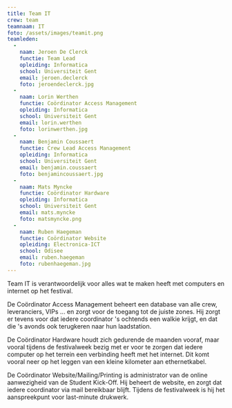 ```yaml
---
title: Team IT
crew: team
teamnaam: IT
foto: /assets/images/teamit.png
teamleden:
  -
    naam: Jeroen De Clerck
    functie: Team Lead
    opleiding: Informatica
    school: Universiteit Gent
    email: jeroen.declerck
    foto: jeroendeclerck.jpg
  -
    naam: Lorin Werthen
    functie: Coördinator Access Management
    opleiding: Informatica
    school: Universiteit Gent
    email: lorin.werthen
    foto: lorinwerthen.jpg
  -
    naam: Benjamin Coussaert
    functie: Crew Lead Access Management
    opleiding: Informatica
    school: Universiteit Gent
    email: benjamin.coussaert
    foto: benjamincoussaert.jpg
  -
    naam: Mats Myncke
    functie: Coördinator Hardware
    opleiding: Informatica
    school: Universiteit Gent
    email: mats.myncke
    foto: matsmyncke.png
  -
    naam: Ruben Haegeman
    functie: Coördinator Website
    opleiding: Electronica-ICT
    school: Odisee
    email: ruben.haegeman
    foto: rubenhaegeman.jpg
---
```


Team IT is verantwoordelijk voor alles wat te maken heeft met computers en internet op het festival.

De Coördinator Access Management beheert een database van alle crew, leveranciers, VIPs ... en zorgt voor de toegang tot de juiste zones. Hij zorgt er tevens voor dat iedere coordinator 's ochtends een walkie krijgt, en dat die 's avonds ook terugkeren naar hun laadstation.

De Coördinator Hardware houdt zich gedurende de maanden vooraf, maar vooral tijdens de festivalweek bezig met er voor te zorgen dat iedere computer op het terrein een verbinding heeft met het internet. Dit komt vooral neer op het leggen van een kleine kilometer aan ethernetkabel.

De Coördinator Website/Mailing/Printing is administrator van de online aanwezigheid van de Student Kick-Off. Hij beheert de website, en zorgt dat iedere coordinator via mail bereikbaar blijft. Tijdens de festivalweek is hij het aanspreekpunt voor last-minute drukwerk.

